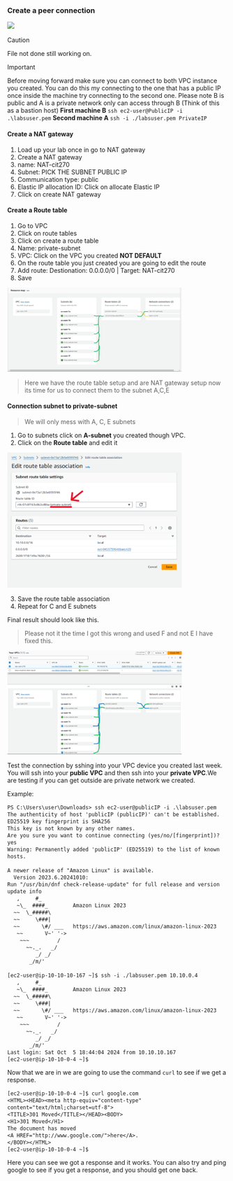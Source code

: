 ### Create a peer connection

<img src="./pictures/peering_conection" width="400px">
<br>

> [!CAUTION]
> File not done still working on.

> [!IMPORTANT]
> Before moving forward make sure you can connect to both VPC instance you created. You can do this my connecting to the one that has a public IP once inside the machine try connecting to the second one.
> Please note B is public and A is a private network only can access through B (Think of this as a bastion host)
> **First machine B** ``` ssh ec2-user@PublicIP -i .\labsuser.pem ```
> **Second machine A** ```ssh -i ./labsuser.pem PrivateIP ```

#### Create a NAT gateway
1. Load up your lab once in go to NAT gateway
2. Create a NAT gateway
3. name: NAT-cit270
4. Subnet: PICK THE SUBNET PUBLIC IP
5. Communication type: public 
6. Elastic IP allocation ID: Click on allocate Elastic IP
7. Click on create NAT gateway

#### Create a Route table
1. Go to VPC 
2. Click on route tables
3. Click on create a route table
4. Name: private-subnet
5. VPC: Click on the VPC you created **NOT DEFAULT**
6. On the route table you just created you are going to edit the route
7. Add route: Destionation: 0.0.0.0/0 | Target: NAT-cit270
8. Save

<img src='./pictures/2nd-vpc_map.PNG' width="400px">
<br>

> Here we have the route table setup and are NAT gateway setup now its time for us to connect them to the subnet A,C,E

#### Connection subnet to private-subnet
> We will only mess with A, C, E subnets
1. Go to subnets click on **A-subnet** you created though VPC.
2. Click on the **Route table** and edit it

<img src="./pictures/route_table.png" width="400px">
<br>

3. Save the route table association
4. Repeat for C and E subnets

Final result should look like this.
> Please not it the time I got this wrong and used F and not E I have fixed this.
<img src="./pictures/different_groups.PNG" width="400px">

Test the connection by sshing into your VPC device you created last week. You will ssh into your **public VPC** and then ssh into your **private VPC**.We are testing if you can get outside are private network we created. 

Example:
```
PS C:\Users\user\Downloads> ssh ec2-user@publicIP -i .\labsuser.pem
The authenticity of host 'publicIP (publicIP)' can't be established.
ED25519 key fingerprint is SHA256
This key is not known by any other names.
Are you sure you want to continue connecting (yes/no/[fingerprint])? yes
Warning: Permanently added 'publicIP' (ED25519) to the list of known hosts.

A newer release of "Amazon Linux" is available.
  Version 2023.6.20241010:
Run "/usr/bin/dnf check-release-update" for full release and version update info
   ,     #_
   ~\_  ####_        Amazon Linux 2023
  ~~  \_#####\
  ~~     \###|
  ~~       \#/ ___   https://aws.amazon.com/linux/amazon-linux-2023
   ~~       V~' '->
    ~~~         /
      ~~._.   _/
         _/ _/
       _/m/'

[ec2-user@ip-10-10-10-167 ~]$ ssh -i ./labsuser.pem 10.10.0.4
   ,     #_
   ~\_  ####_        Amazon Linux 2023
  ~~  \_#####\
  ~~     \###|
  ~~       \#/ ___   https://aws.amazon.com/linux/amazon-linux-2023
   ~~       V~' '->
    ~~~         /
      ~~._.   _/
         _/ _/
       _/m/'
Last login: Sat Oct  5 18:44:04 2024 from 10.10.10.167
[ec2-user@ip-10-10-0-4 ~]$
```
Now that we are in we are going to use the command ```curl``` to see if we get a response.  
```
[ec2-user@ip-10-10-0-4 ~]$ curl google.com
<HTML><HEAD><meta http-equiv="content-type" content="text/html;charset=utf-8">
<TITLE>301 Moved</TITLE></HEAD><BODY>
<H1>301 Moved</H1>
The document has moved
<A HREF="http://www.google.com/">here</A>.
</BODY></HTML>
[ec2-user@ip-10-10-0-4 ~]$
```
Here you can see we got a response and it works. You can also try and ping google to see if you get a response, and you should get one back.
<!--

```
[ec2-user@ip-10-10-10-167 ~]$ sudo mkdir /efs 
[ec2-user@ip-10-10-10-167 ~]$ cd /
[ec2-user@ip-10-10-10-167 /]$ ls 
bin  boot  dev  efs  etc  home  lib  lib64  local  media  mnt  opt  proc  root  run  sbin  srv  sys  tmp  usr  var
[ec2-user@ip-10-10-10-167 /]$   
```


```[ec2-user@ip-10-10-10-167 /]$ sudo dnf install amazon-efs-utils ```
-->